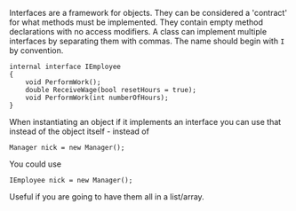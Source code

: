 Interfaces are a framework for objects.  They can be considered a 'contract' for what methods must be implemented.  They contain empty method declarations with no access modifiers.  A class can implement multiple interfaces by separating them with commas.  The name should begin with `I` by convention.

```
internal interface IEmployee
{
    void PerformWork();
    double ReceiveWage(bool resetHours = true);
    void PerformWork(int numberOfHours);
}
```

When instantiating an object if it implements an interface you can use that instead of the object itself - instead of
```
Manager nick = new Manager();
```
You could use
```
IEmployee nick = new Manager();
```
Useful if you are going to have them all in a list/array.